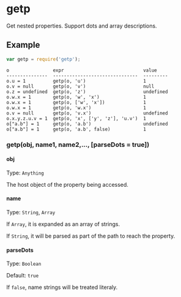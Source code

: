# getp
Get nested properties.
Support dots and array descriptions.

## Example

```javascript
var getp = require('getp');

```

```
o                expr                             value
---------------  -------------------------------  ---------
o.u = 1          getp(o, 'u')                     1
o.v = null       getp(o, 'v')                     null
o.z = undefined  getp(o, 'z')                     undefined
o.w.x = 1        getp(o, 'w', 'x')                1
o.w.x = 1        getp(o, ['w', 'x'])              1
o.w.x = 1        getp(o, 'w.x')                   1
o.v = null       getp(o, 'v.x')                   undefined
o.x.y.z.u.v = 1  getp(o, 'x', ['y', 'z'], 'u.v')  1
o["a.b"] = 1     getp(o, 'a.b')                   undefined
o["a.b"] = 1     getp(o, 'a.b', false)            1
```

### getp(obj, name1, name2,..., [parseDots = true])

#### obj

Type: `Anything`

The host object of the property being accessed.

#### name

Type: `String`, `Array`

If `Array`, it is expanded as an array of strings.

If `String`, it will be parsed as part of the path to reach the property.

#### parseDots

Type: `Boolean`

Default: `true`

If `false`, name strings will be treated literaly.


